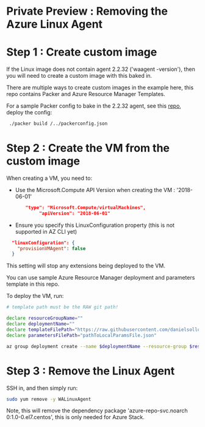 # Private Preview : Removing the Azure Linux Agent

# Step 1 : Create custom image
If the Linux image does not contain agent 2.2.32 ('waagent -version'), then you will need to create a custom image with this baked in.

There are multiple ways to create custom images in the example here, this repo contains Packer and Azure Resource Manager Templates.

For a sample Packer config to bake in the 2.2.32 agent, see this [repo](https://github.com/danielsollondon/azlinuxprov), 
deploy the config:
```bash
 ./packer build /../packerconfig.json
```

# Step 2 : Create the VM from the custom image
When creating a VM, you need to:
* Use the Microsoft.Compute API Version when creating the VM : '2018-06-01'
```json
       "type": "Microsoft.Compute/virtualMachines",
            "apiVersion": "2018-06-01"
```
* Ensure you specify this LinuxConfiguration property (this is not supported in AZ CLI yet)
```json
  "linuxConfiguration": {
    "provisionVMAgent": false
  }
  ```
This setting will stop any extensions being deployed to the VM.

You can use sample Azure Resource Manager deployment and parameters template in this repo.

To deploy the VM, run:
```bash
# template path must be the RAW git path!

declare resourceGroupName=""
declare deploymentName=""
declare templateFilePath="https://raw.githubusercontent.com/danielsollondon/azlinuxprov/master/removeAgt.deploy.json"
declare parametersFilePath="pathToLocalParamsFile.json"

az group deployment create --name $deploymentName --resource-group $resourceGroupName --template-uri $templateFilePath --parameters $parametersFilePath 
```

# Step 3 : Remove the Linux Agent
SSH in, and then simply run:

```bash
sudo yum remove -y WALinuxAgent
```
Note, this will remove the dependency package 'azure-repo-svc.noarch 0:1.0-0.el7.centos', this is only needed for Azure Stack.
